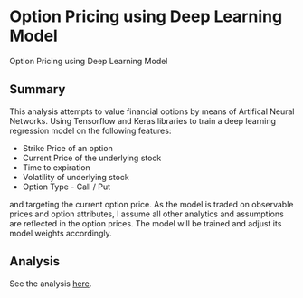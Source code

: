 # Option Pricing using Deep Learning Model
Option Pricing using Deep Learning Model

## Summary
This analysis attempts to value financial options by means of Artifical Neural Networks. Using Tensorflow and Keras libraries to train a deep learning regression model on the following features:
- Strike Price of an option
- Current Price of the underlying stock
- Time to expiration
- Volatility of underlying stock
- Option Type - Call / Put

and targeting the current option price.  As the model is traded on observable prices and option attributes, I assume all other analytics and assumptions are reflected in the option prices.  The model will be trained and adjust its model weights accordingly.

## Analysis
See the analysis [here](https://github.com/edgetrader/deep-learning-option-pricing/blob/master/notebook/deeplearning-option-pricing.ipynb).

